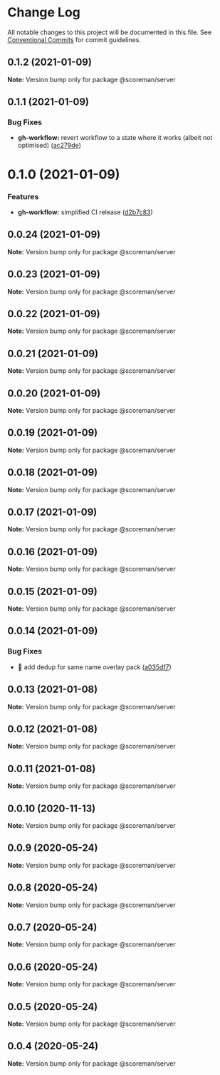 # Change Log

All notable changes to this project will be documented in this file.
See [Conventional Commits](https://conventionalcommits.org) for commit guidelines.

## 0.1.2 (2021-01-09)

**Note:** Version bump only for package @scoreman/server





## 0.1.1 (2021-01-09)


### Bug Fixes

* **gh-workflow:** revert workflow to a state where it works (albeit not optimised) ([ac279de](https://github.com/N0NamedGuy/scoreman/commit/ac279dead9cbfe46bef33cc1fe62e17375e0bab3))





# 0.1.0 (2021-01-09)


### Features

* **gh-workflow:** simplified CI release ([d2b7c83](https://github.com/N0NamedGuy/scoreman/commit/d2b7c83a2ea3f3b4fd2afd1dc5e0b312b1649a32))





## 0.0.24 (2021-01-09)

**Note:** Version bump only for package @scoreman/server





## 0.0.23 (2021-01-09)

**Note:** Version bump only for package @scoreman/server





## 0.0.22 (2021-01-09)

**Note:** Version bump only for package @scoreman/server





## 0.0.21 (2021-01-09)

**Note:** Version bump only for package @scoreman/server





## 0.0.20 (2021-01-09)

**Note:** Version bump only for package @scoreman/server





## 0.0.19 (2021-01-09)

**Note:** Version bump only for package @scoreman/server





## 0.0.18 (2021-01-09)

**Note:** Version bump only for package @scoreman/server





## 0.0.17 (2021-01-09)

**Note:** Version bump only for package @scoreman/server





## 0.0.16 (2021-01-09)

**Note:** Version bump only for package @scoreman/server





## 0.0.15 (2021-01-09)

**Note:** Version bump only for package @scoreman/server





## 0.0.14 (2021-01-09)


### Bug Fixes

* :bug: add dedup for same name overlay pack ([a035df7](https://github.com/N0NamedGuy/scoreman/commit/a035df70551b15117e127b2ab8acc8ca2857e5ff))





## 0.0.13 (2021-01-08)

**Note:** Version bump only for package @scoreman/server





## 0.0.12 (2021-01-08)

**Note:** Version bump only for package @scoreman/server





## 0.0.11 (2021-01-08)

**Note:** Version bump only for package @scoreman/server





## 0.0.10 (2020-11-13)

**Note:** Version bump only for package @scoreman/server





## 0.0.9 (2020-05-24)

**Note:** Version bump only for package @scoreman/server





## 0.0.8 (2020-05-24)

**Note:** Version bump only for package @scoreman/server





## 0.0.7 (2020-05-24)

**Note:** Version bump only for package @scoreman/server





## 0.0.6 (2020-05-24)

**Note:** Version bump only for package @scoreman/server





## 0.0.5 (2020-05-24)

**Note:** Version bump only for package @scoreman/server





## 0.0.4 (2020-05-24)

**Note:** Version bump only for package @scoreman/server
